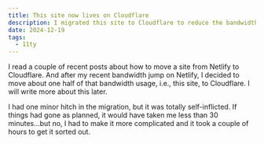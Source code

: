 ```yaml
---
title: This site now lives on Cloudflare
description: I migrated this site to Cloudflare to reduce the bandwidth demands on my Netlify account. Details later.
date: 2024-12-19
tags:
  - 11ty
---
```


I read a couple of recent posts about how to move a site from Netlify to Cloudflare. And after my recent bandwidth jump on Netlify, I decided to move about one half of that bandwidth usage, i.e., this site, to Cloudflare. I will write more about this later.

I had one minor hitch in the migration, but it was totally self-inflicted. If things had gone as planned, it would have taken me less than 30 minutes...but no, I had to make it more complicated and it took a couple of hours to get it sorted out.
